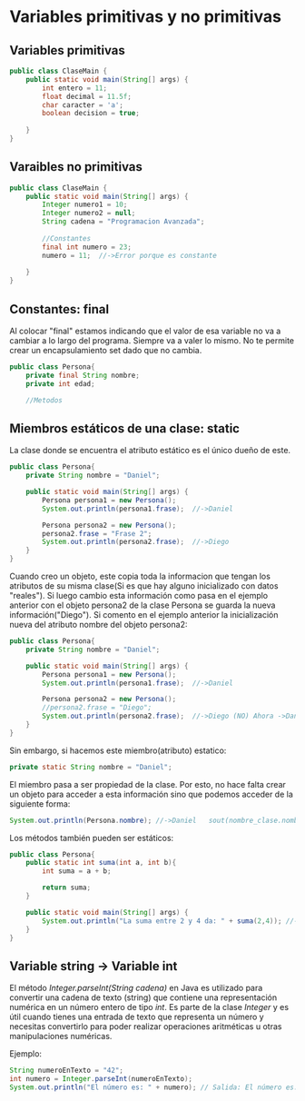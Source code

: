 # Variables primitivas y no primitivas
## Variables primitivas
```java
public class ClaseMain {
    public static void main(String[] args) {
        int entero = 11;
        float decimal = 11.5f;
        char caracter = 'a';
        boolean decision = true;
        
    }
}
```
## Varaibles no primitivas
```java
public class ClaseMain {
    public static void main(String[] args) {
        Integer numero1 = 10;
        Integer numero2 = null;
        String cadena = "Programacion Avanzada";
        
        //Constantes
        final int numero = 23;
        numero = 11;  //->Error porque es constante
        
    }
}
```
## Constantes: final
Al colocar "final" estamos indicando que el valor de esa variable no va a cambiar a lo largo del programa.
Siempre va a valer lo mismo.
No te permite crear un encapsulamiento set dado que no cambia.
```java
public class Persona{
    private final String nombre;
    private int edad;

    //Metodos
```
## Miembros estáticos de una clase: static
La clase donde se encuentra el atributo estático es el único dueño de este.
```java
public class Persona{
    private String nombre = "Daniel";

    public static void main(String[] args) {
        Persona persona1 = new Persona();
        System.out.println(persona1.frase);  //->Daniel

        Persona persona2 = new Persona();
        persona2.frase = "Frase 2";
        System.out.println(persona2.frase);  //->Diego
    }
}
```
Cuando creo un objeto, este copia toda la informacion que tengan los atributos de su misma clase(Si es que hay alguno inicializado con datos "reales"). Si luego cambio esta información como pasa en el ejemplo anterior con el objeto persona2 de la clase Persona se guarda la nueva información("Diego").
Si comento en el ejemplo anterior la inicialización nueva del atributo nombre del objeto persona2:
```java
public class Persona{
    private String nombre = "Daniel";

    public static void main(String[] args) {
        Persona persona1 = new Persona();
        System.out.println(persona1.frase);  //->Daniel

        Persona persona2 = new Persona();
        //persona2.frase = "Diego";
        System.out.println(persona2.frase);  //->Diego (NO) Ahora ->Daniel
    }
}
```
Sin embargo, si hacemos este miembro(atributo) estatico:
```java
private static String nombre = "Daniel";
```
El miembro pasa a ser propiedad de la clase. Por esto, no hace falta crear un objeto para acceder a esta información sino que podemos acceder de la siguiente forma:
```java
System.out.println(Persona.nombre); //->Daniel   sout(nombre_clase.nombre_atrib_static)
```
Los métodos también pueden ser estáticos:
```java
public class Persona{
    public static int suma(int a, int b){
        int suma = a + b;

        return suma;
    }

    public static void main(String[] args) {
        System.out.println("La suma entre 2 y 4 da: " + suma(2,4)); //->La suma entre 2 y 4 da: 6
    }
}
```

## Variable string -> Variable int
El método *Integer.parseInt(String cadena)* en Java es utilizado para convertir una cadena de texto (string) que contiene una representación numérica en un número entero de tipo *int*. Es parte de la clase *Integer* y es útil cuando tienes una entrada de texto que representa un número y necesitas convertirlo para poder realizar operaciones aritméticas u otras manipulaciones numéricas.

Ejemplo:
```java
String numeroEnTexto = "42";
int numero = Integer.parseInt(numeroEnTexto);
System.out.println("El número es: " + numero); // Salida: El número es: 42
```

